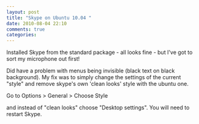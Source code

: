 ```yaml
---
layout: post
title: "Skype on Ubuntu 10.04 "
date: 2010-08-04 22:10
comments: true
categories: 
---
```


Installed Skype from the standard package - all looks fine - but I've got to sort my microphone out first!

Did have a problem with menus being invisible (black text on black background). My fix was to simply change the settings of the current "style" and remove skype's own 'clean looks' style with the ubuntu one.

Go to Options > General > Choose Style 

and instead of "clean looks" choose "Desktop settings". You will need to restart Skype. 

  